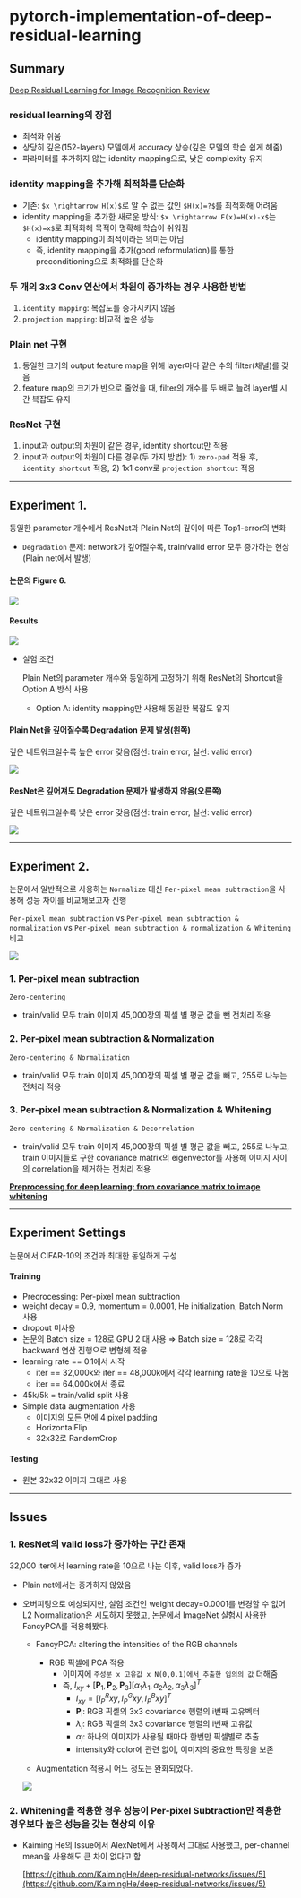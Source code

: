 # pytorch-implementation-of-deep-residual-learning



## Summary
[Deep Residual Learning for Image Recognition Review](https://www.notion.so/Deep-Residual-Learning-for-Image-Recognition-b5df2d5c18ad47cc9f5003f1037652ff)
    

### residual learning의 장점

- 최적화 쉬움
- 상당히 깊은(152-layers) 모델에서 accuracy 상승(깊은 모델의 학습 쉽게 해줌)
- 파라미터를 추가하지 않는 identity mapping으로, 낮은 complexity 유지

### identity mapping을 추가해 최적화를 단순화

- 기존: `$x \rightarrow H(x)$`로 알 수 없는 값인 `$H(x)=?$`를 최적화해 어려움
- identity mapping을 추가한 새로운 방식: `$x \rightarrow F(x)=H(x)-x$`는 `$H(x)=x$`로 최적화해 목적이 명확해 학습이 쉬워짐
    - identity mapping이 최적이라는 의미는 아님
    - 즉, identity mapping을 추가(good reformulation)를 통한 preconditioning으로 최적화를 단순화

### 두 개의 3x3 Conv 연산에서 차원이 증가하는 경우 사용한 방법

1. `identity mapping`: 복잡도를 증가시키지 않음
2. `projection mapping`: 비교적 높은 성능

### Plain net 구현

1. 동일한 크기의 output feature map을 위해 layer마다 같은 수의 filter(채널)를 갖음
2. feature map의 크기가 반으로 줄었을 때, filter의 개수를 두 배로 늘려 layer별 시간 복잡도 유지

### ResNet 구현

1. input과 output의 차원이 같은 경우, identity shortcut만 적용
2. input과 output의 차원이 다른 경우(두 가지 방법): 1) `zero-pad` 적용 후, `identity shortcut` 적용, 2) 1x1 conv로 `projection shortcut` 적용

***

## Experiment 1.

동일한 parameter 개수에서 ResNet과 Plain Net의 깊이에 따른 Top1-error의 변화

- `Degradation` 문제: network가 깊어질수록, train/valid error 모두 증가하는 현상(Plain net에서 발생)

#### 논문의 Figure 6.

<img src="assets/1-Figure6.png">

#### Results

<img src="assets/2-plain_resnet.png">

- 실험 조건
    
    Plain Net의 parameter 개수와 동일하게 고정하기 위해 ResNet의 Shortcut을 Option A 방식 사용
    
    - Option A: identity mapping만 사용해 동일한 복잡도 유지

#### Plain Net을 깊어질수록 Degradation 문제 발생(왼쪽)

깊은 네트워크일수록 높은 error 갖음(점선: train error, 실선: valid error)

<img src="assets/3-plain.png">

#### ResNet은 깊어져도 Degradation 문제가 발생하지 않음(오른쪽)

깊은 네트워크일수록 낮은 error 갖음(점선: train error, 실선: valid error)

<img src="assets/4-resnet.png">

***

## Experiment 2.

논문에서 일반적으로 사용하는 `Normalize` 대신 `Per-pixel mean subtraction`을 사용해 성능 차이를 비교해보고자 진행

`Per-pixel mean subtraction` vs `Per-pixel mean subtraction & normalization` vs `Per-pixel mean subtraction & normalization & Whitening`비교

<img src="assets/5-total.png">

### 1. Per-pixel mean subtraction

`Zero-centering`

- train/valid 모두 train 이미지 45,000장의 픽셀 별 평균 값을 뺀 전처리 적용

### 2. Per-pixel mean subtraction & Normalization

`Zero-centering & Normalization`

- train/valid 모두 train 이미지 45,000장의 픽셀 별 평균 값을 빼고, 255로 나누는 전처리 적용

### 3. Per-pixel mean subtraction & Normalization & Whitening

`Zero-centering & Normalization & Decorrelation`

- train/valid 모두 train 이미지 45,000장의 픽셀 별 평균 값을 빼고, 255로 나누고, train 이미지들로 구한 covariance matrix의 eigenvector를 사용해 이미지 사이의 correlation을 제거하는 전처리 적용

[****Preprocessing for deep learning: from covariance matrix to image whitening****](https://www.notion.so/Preprocessing-for-deep-learning-from-covariance-matrix-to-image-whitening-25a2419afaaf4e03adfa76c890b7deab)

***

## Experiment Settings

논문에서 CIFAR-10의 조건과 최대한 동일하게 구성

#### Training

- Precrocessing: Per-pixel mean subtraction
- weight decay = 0.9, momentum = 0.0001, He initialization, Batch Norm 사용
- dropout 미사용
- 논문의 Batch size = 128로 GPU 2 대 사용 ⇒ Batch size = 128로 각각 backward 연산 진행으로 변형헤 적용
- learning rate == 0.1에서 시작
    - iter == 32,000k와 iter == 48,000k에서 각각 learning rate을 10으로 나눔
    - iter == 64,000k에서 종료
- 45k/5k = train/valid split 사용
- Simple data augmentation 사용
    - 이미지의 모든 면에 4 pixel padding
    - HorizontalFlip
    - 32x32로 RandomCrop

#### Testing

- 원본 32x32 이미지 그대로 사용

***

## Issues

### 1. ResNet의 valid loss가 증가하는 구간 존재

32,000 iter에서 learning rate을 10으로 나눈 이후, valid loss가 증가

- Plain net에서는 증가하지 않았음
- 오버피팅으로 예상되지만, 실험 조건인 weight decay=0.0001를 변경할 수 없어 L2 Normalization은 시도하지 못했고, 논문에서 ImageNet 실험시 사용한 FancyPCA를 적용해봤다.
    - FancyPCA: altering the intensities of the RGB channels
        - RGB 픽셀에 PCA 적용
            - 이미지에 `주성분 x 고유값 x N(0,0.1)에서 추출한 임의의 값` 더해줌
            - 즉, $I_{xy} + [\mathrm{\textbf{P}_1},\mathrm{\textbf{P}_2},\mathrm{\textbf{P}_3}] [\alpha_1\lambda_1, \alpha_2\lambda_2, \alpha_3\lambda_3]^T$
                - $I_{xy} = [I^R_P{xy},I^G_P{xy},I^B_P{xy}]^T$
                - $\mathrm{\textbf{P}_i}$: RGB 픽셀의 3x3 covariance 행렬의 i번째 고유벡터
                - $\lambda_i$: RGB 픽셀의 3x3 covariance 행렬의 i번째 고유값
                - $\alpha _i$: 하나의 이미지가 사용될 때마다 한번만 픽셀별로 추출
                - intensity와 color에 관련 없이, 이미지의 중요한 특징을 보존
        
        [](https://dl.acm.org/doi/abs/10.1145/3065386)
        
    - Augmentation 적용시 어느 정도는 완화되었다.
    
    <img src="assets/6-FancyPCA.png">
    

### 2. Whitening을 적용한 경우 성능이 Per-pixel Subtraction만 적용한 경우보다 높은 성능을 갖는 현상의 이유

- Kaiming He의 Issue에서 AlexNet에서 사용해서 그대로 사용했고, per-channel mean을 사용해도 큰 차이 없다고 함
    
    [https://github.com/KaimingHe/deep-residual-networks/issues/5](https://github.com/KaimingHe/deep-residual-networks/issues/5)